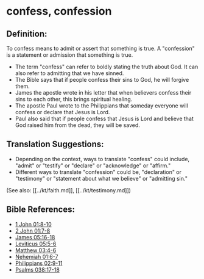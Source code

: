 # confess, confession #

## Definition: ##

To confess means to admit or assert that something is true. A "confession" is a statement or admission that something is true. 

* The term "confess" can refer to boldly stating the truth about God. It can also refer to admitting that we have sinned.
* The Bible says that if people confess their sins to God, he will forgive them.
* James the apostle wrote in his letter that when believers confess their sins to each other, this brings spiritual healing.
* The apostle Paul wrote to the Philippians that someday everyone will confess or declare that Jesus is Lord.
* Paul also said that if people confess that Jesus is Lord and believe that God raised him from the dead, they will be saved.

## Translation Suggestions: ##

* Depending on the context, ways to translate "confess" could include, "admit" or "testify" or "declare" or "acknowledge" or "affirm."
* Different ways to translate "confession" could be, "declaration" or "testimony" or "statement about what we believe" or "admitting sin."

(See also: [[../kt/faith.md]], [[../kt/testimony.md]])

## Bible References: ##

* [1 John 01:8-10](en/tn/1jn/help/01/08)
* [2 John 01:7-8](en/tn/2jn/help/01/07)
* [James 05:16-18](en/tn/jas/help/05/16)
* [Leviticus 05:5-6](en/tn/lev/help/05/05)
* [Matthew 03:4-6](en/tn/mat/help/03/04)
* [Nehemiah 01:6-7](en/tn/neh/help/01/06)
* [Philippians 02:9-11](en/tn/php/help/02/09)
* [Psalms 038:17-18](en/tn/psa/help/38/17)